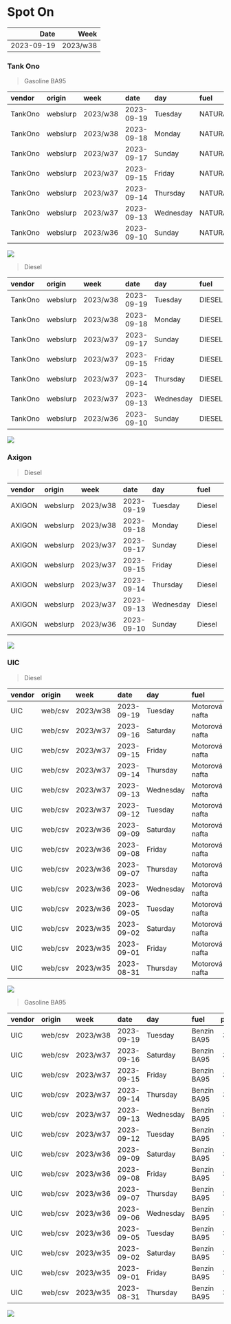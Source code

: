 Spot On
================

|       Date |     Week |
|-----------:|---------:|
| 2023-09-19 | 2023/w38 |

### Tank Ono

> Gasoline BA95

| vendor  | origin   | week     | date       | day       | fuel      | price | PriceVAT |
|:--------|:---------|:---------|:-----------|:----------|:----------|------:|---------:|
| TankOno | webslurp | 2023/w38 | 2023-09-19 | Tuesday   | NATURAL95 | 32.15 |     38.9 |
| TankOno | webslurp | 2023/w38 | 2023-09-18 | Monday    | NATURAL95 | 32.15 |     38.9 |
| TankOno | webslurp | 2023/w37 | 2023-09-17 | Sunday    | NATURAL95 | 32.15 |     38.9 |
| TankOno | webslurp | 2023/w37 | 2023-09-15 | Friday    | NATURAL95 | 31.82 |     38.5 |
| TankOno | webslurp | 2023/w37 | 2023-09-14 | Thursday  | NATURAL95 | 31.82 |     38.5 |
| TankOno | webslurp | 2023/w37 | 2023-09-13 | Wednesday | NATURAL95 | 31.82 |     38.5 |
| TankOno | webslurp | 2023/w36 | 2023-09-10 | Sunday    | NATURAL95 | 31.82 |     38.5 |

<img src="SpotOn_files/figure-gfm/tono-ba95-1.png" style="display: block; margin: auto auto auto 0;" />

> Diesel

| vendor  | origin   | week     | date       | day       | fuel   | price | PriceVAT |
|:--------|:---------|:---------|:-----------|:----------|:-------|------:|---------:|
| TankOno | webslurp | 2023/w38 | 2023-09-19 | Tuesday   | DIESEL | 31.82 |     38.5 |
| TankOno | webslurp | 2023/w38 | 2023-09-18 | Monday    | DIESEL | 31.82 |     38.5 |
| TankOno | webslurp | 2023/w37 | 2023-09-17 | Sunday    | DIESEL | 31.82 |     38.5 |
| TankOno | webslurp | 2023/w37 | 2023-09-15 | Friday    | DIESEL | 31.32 |     37.9 |
| TankOno | webslurp | 2023/w37 | 2023-09-14 | Thursday  | DIESEL | 30.99 |     37.5 |
| TankOno | webslurp | 2023/w37 | 2023-09-13 | Wednesday | DIESEL | 30.99 |     37.5 |
| TankOno | webslurp | 2023/w36 | 2023-09-10 | Sunday    | DIESEL | 30.50 |     36.9 |

<img src="SpotOn_files/figure-gfm/tono-diesel-1.png" style="display: block; margin: auto auto auto 0;" />

### Axigon

> Diesel

| vendor | origin   | week     | date       | day       | fuel   | price | PriceVAT |
|:-------|:---------|:---------|:-----------|:----------|:-------|------:|---------:|
| AXIGON | webslurp | 2023/w38 | 2023-09-19 | Tuesday   | Diesel |  33.9 |     41.0 |
| AXIGON | webslurp | 2023/w38 | 2023-09-18 | Monday    | Diesel |  33.0 |     40.0 |
| AXIGON | webslurp | 2023/w37 | 2023-09-17 | Sunday    | Diesel |  33.0 |     40.0 |
| AXIGON | webslurp | 2023/w37 | 2023-09-15 | Friday    | Diesel |  33.0 |     40.0 |
| AXIGON | webslurp | 2023/w37 | 2023-09-14 | Thursday  | Diesel |  33.0 |     40.0 |
| AXIGON | webslurp | 2023/w37 | 2023-09-13 | Wednesday | Diesel |  32.5 |     39.4 |
| AXIGON | webslurp | 2023/w36 | 2023-09-10 | Sunday    | Diesel |  31.8 |     38.5 |

<img src="SpotOn_files/figure-gfm/axigon-diesel-1.png" style="display: block; margin: auto auto auto 0;" />

### UIC

> Diesel

| vendor | origin  | week     | date       | day       | fuel           | price | priceVAT |
|:-------|:--------|:---------|:-----------|:----------|:---------------|------:|---------:|
| UIC    | web/csv | 2023/w38 | 2023-09-19 | Tuesday   | Motorová nafta |  32.4 |     39.2 |
| UIC    | web/csv | 2023/w37 | 2023-09-16 | Saturday  | Motorová nafta |  32.7 |     39.6 |
| UIC    | web/csv | 2023/w37 | 2023-09-15 | Friday    | Motorová nafta |  32.5 |     39.3 |
| UIC    | web/csv | 2023/w37 | 2023-09-14 | Thursday  | Motorová nafta |  32.1 |     38.8 |
| UIC    | web/csv | 2023/w37 | 2023-09-13 | Wednesday | Motorová nafta |  31.9 |     38.6 |
| UIC    | web/csv | 2023/w37 | 2023-09-12 | Tuesday   | Motorová nafta |  31.6 |     38.2 |
| UIC    | web/csv | 2023/w36 | 2023-09-09 | Saturday  | Motorová nafta |  31.2 |     37.8 |
| UIC    | web/csv | 2023/w36 | 2023-09-08 | Friday    | Motorová nafta |  30.8 |     37.3 |
| UIC    | web/csv | 2023/w36 | 2023-09-07 | Thursday  | Motorová nafta |  30.5 |     36.9 |
| UIC    | web/csv | 2023/w36 | 2023-09-06 | Wednesday | Motorová nafta |  30.5 |     36.9 |
| UIC    | web/csv | 2023/w36 | 2023-09-05 | Tuesday   | Motorová nafta |  30.2 |     36.5 |
| UIC    | web/csv | 2023/w35 | 2023-09-02 | Saturday  | Motorová nafta |  30.1 |     36.4 |
| UIC    | web/csv | 2023/w35 | 2023-09-01 | Friday    | Motorová nafta |  29.9 |     36.2 |
| UIC    | web/csv | 2023/w35 | 2023-08-31 | Thursday  | Motorová nafta |  30.4 |     36.8 |

<img src="SpotOn_files/figure-gfm/uic-diesel-1.png" style="display: block; margin: auto auto auto 0;" />

> Gasoline BA95

| vendor | origin  | week     | date       | day       | fuel        | price | priceVAT |
|:-------|:--------|:---------|:-----------|:----------|:------------|------:|---------:|
| UIC    | web/csv | 2023/w38 | 2023-09-19 | Tuesday   | Benzin BA95 |  32.7 |     39.6 |
| UIC    | web/csv | 2023/w37 | 2023-09-16 | Saturday  | Benzin BA95 |  32.6 |     39.4 |
| UIC    | web/csv | 2023/w37 | 2023-09-15 | Friday    | Benzin BA95 |  32.5 |     39.3 |
| UIC    | web/csv | 2023/w37 | 2023-09-14 | Thursday  | Benzin BA95 |  32.2 |     39.0 |
| UIC    | web/csv | 2023/w37 | 2023-09-13 | Wednesday | Benzin BA95 |  32.1 |     38.8 |
| UIC    | web/csv | 2023/w37 | 2023-09-12 | Tuesday   | Benzin BA95 |  32.1 |     38.8 |
| UIC    | web/csv | 2023/w36 | 2023-09-09 | Saturday  | Benzin BA95 |  31.9 |     38.6 |
| UIC    | web/csv | 2023/w36 | 2023-09-08 | Friday    | Benzin BA95 |  31.6 |     38.2 |
| UIC    | web/csv | 2023/w36 | 2023-09-07 | Thursday  | Benzin BA95 |  31.5 |     38.1 |
| UIC    | web/csv | 2023/w36 | 2023-09-06 | Wednesday | Benzin BA95 |  31.5 |     38.1 |
| UIC    | web/csv | 2023/w36 | 2023-09-05 | Tuesday   | Benzin BA95 |  31.6 |     38.2 |
| UIC    | web/csv | 2023/w35 | 2023-09-02 | Saturday  | Benzin BA95 |  31.8 |     38.5 |
| UIC    | web/csv | 2023/w35 | 2023-09-01 | Friday    | Benzin BA95 |  31.7 |     38.4 |
| UIC    | web/csv | 2023/w35 | 2023-08-31 | Thursday  | Benzin BA95 |  31.8 |     38.5 |

<img src="SpotOn_files/figure-gfm/uic-ba95-1.png" style="display: block; margin: auto auto auto 0;" />
